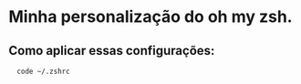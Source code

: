 # Minha personalização do oh my zsh.


## Como aplicar essas configurações:

```
  code ~/.zshrc
```
